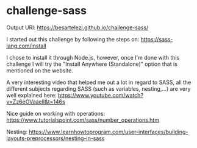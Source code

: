 # challenge-sass
Output URI: https://besartelezi.github.io/challenge-sass/

I started out this challenge by following the steps on: https://sass-lang.com/install

I chose to install it through Node.js, however, once I'm done with this challenge I will try the "Install Anywhere (Standalone)" option that is mentioned on the website.

A very interesting video that helped me out a lot in regard to SASS, all the different subjects regarding SASS (such as variables, nesting,...) are very well explained here: https://www.youtube.com/watch?v=Zz6eOVaaelI&t=146s

Nice guide on working with operations: https://www.tutorialspoint.com/sass/number_operations.htm

Nesting: https://www.learnhowtoprogram.com/user-interfaces/building-layouts-preprocessors/nesting-in-sass

